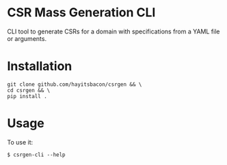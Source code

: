 # CSR Mass Generation CLI

CLI tool to generate CSRs for a domain with specifications from a YAML file or arguments.


# Installation
```
git clone github.com/hayitsbacon/csrgen && \
cd csrgen && \
pip install .
```

# Usage

To use it:

    $ csrgen-cli --help